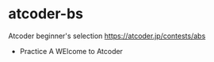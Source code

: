 # atcoder-bs

Atcoder beginner's selection https://atcoder.jp/contests/abs

- Practice A WElcome to Atcoder
